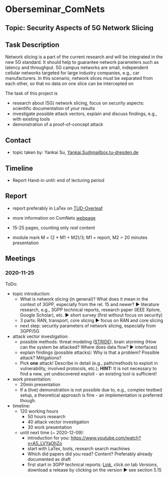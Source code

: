 # Oberseminar_ComNets

## Topic: Security Aspects of 5G Network Slicing  

## Task Description 

Network slicing is a part of the current research and will be integrated in the new 
5G standard. It should help to guarantee network parameters such as latency 
and throughput. 5G campus networks are small, independent cellular networks targeted for large 
industry companies, e.g., car manufacturers. In this scenario, network slices must 
be separated from each other, so that no data on one slice can be intercepted on 

The task of this project is 
- research about (5G) network slicing, focus on security aspects: scientific documentation of your results 
- investigate possible attack vectors, explain and discuss findings, e.g., with existing tools
- demonstration of a proof-of-concept attack 

## Contact

- topic taken by: Yankai Su, Yankai.Su@mailbox.tu-dresden.de

## Timeline

- Report Hand-in until: end of lecturing period

## Report

- report preferably in LaTex on [TUD-Overleaf](https://tex.zih.tu-dresden.de/) 

- more information on ComNets [webpage](https://cn.ifn.et.tu-dresden.de/teaching/materials-and-tools/)
- 15-25 pages, counting only _real_ content
- module mark M = (2 * M1 + M2)/3; M1 = report, M2 = 20 minutes presentation

## Meetings

### 2020-11-25

ToDo: 

- topic introduction:
  - What is network slicing (in general)? What does it mean in the context of 3GPP, especially from the rel. 15 and newer? :arrow_forward: literature research, e.g., 3GPP technical reports, research paper (IEEE Xplore, Google Scholar), etc. :arrow_forward: short survey (first without focus on security)
  - 3 parts: RAN, transport, core slicing :arrow_forward: focus on RAN and core slicing 
  - next step: security parameters of network slicing, especially from 3GPP/5G
- attack vector investigation:
  - possible methods: threat modeling ([STRIDE](https://en.wikipedia.org/wiki/STRIDE_(security))), brain storming (How can the system be attacked? Where does data flow? :arrow_forward: interfaces)
  - explain findings (possible attacks): Why is that a problem? Possible attack? Mitigations?
  - Pick **one** attack! Describe in detail (e.g., path/methods to exploit in vulnerability, involved protocols, etc.); **HINT:** It is not necessary to find a new, yet undiscovered exploit - an existing tool is sufficient!
- work presentation:
  - 20min presentation
  - If a (live) demonstration is not possible due to, e.g., complex testbed setup, a theoretical approach is fine - an implementation is preferred though.
- timeline:
  - 120 working hours
    - 50 hours research
    - 40 attack vector investigation
    - 30 work presentation
  - until next time (~ 2020-12-09): 
    - introduction for you: https://www.youtube.com/watch?v=A5_LVYaOhZo
    - start with LaTex, tools, research search machines 
    - Which did papers did you read? Content? Preferably already documented as draft
    - first start in 3GPP technical reports: [Link](https://portal.3gpp.org/desktopmodules/Specifications/SpecificationDetails.aspx?specificationId=3144), click on tab _Versions_, download a release by clicking on the version :arrow_forward: see section 5.15 ​
